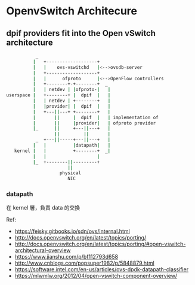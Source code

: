 # OpenvSwitch Architecure

## dpif providers fit into the Open vSwitch architecture
```sh
           _
          |   +-------------------+
          |   |    ovs-vswitchd   |<-->ovsdb-server
          |   +-------------------+
          |   |      ofproto      |<-->OpenFlow controllers
          |   +--------+-+--------+  _
          |   | netdev | |ofproto-|   |
userspace |   +--------+ |  dpif  |   |
          |   | netdev | +--------+   |
          |   |provider| |  dpif  |   |
          |   +---||---+ +--------+   |
          |       ||     |  dpif  |   | implementation of
          |       ||     |provider|   | ofproto provider
          |_      ||     +---||---+   |
                  ||         ||       |
           _  +---||-----+---||---+   |
          |   |          |datapath|   |
   kernel |   |          +--------+  _|
          |   |                   |
          |_  +--------||---------+
                       ||
                    physical
                       NIC
```

### datapath
在 kernel 層，負責 data 的交換


Ref:  
- https://feisky.gitbooks.io/sdn/ovs/internal.html
- http://docs.openvswitch.org/en/latest/topics/porting/
- http://docs.openvswitch.org/en/latest/topics/porting/#open-vswitch-architectural-overview
- https://www.jianshu.com/p/bf112793d658
- http://www.cnblogs.com/popsuper1982/p/5848879.html
- https://software.intel.com/en-us/articles/ovs-dpdk-datapath-classifier
- https://mlwmlw.org/2012/04/open-vswitch-component-overview/
